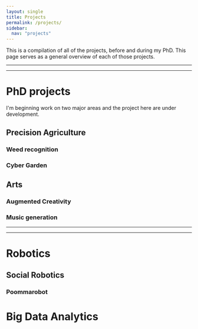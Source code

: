 ```yaml
---
layout: single
title: Projects
permalink: /projects/
sidebar:
  nav: "projects"
---
```


This is a compilation of all of the projects, before and during my PhD. This page serves as a general overview of each of those projects.

----
----

# PhD projects

I'm beginning work on two major areas and the project here are under development.

## Precision Agriculture

### Weed recognition

### Cyber Garden


## Arts

### Augmented Creativity

### Music generation

----
----

# Robotics


## Social Robotics

### Poommarobot


# Big Data Analytics


